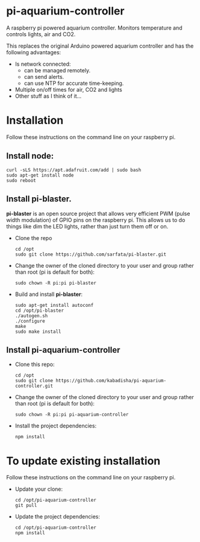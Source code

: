 # pi-aquarium-controller
A raspberry pi powered aquarium controller. Monitors temperature and controls lights, air and CO2.

This replaces the original Arduino powered aquarium controller and has the following advantages:

- Is network connected:
  - can be managed remotely.
  - can send alerts.
  - can use NTP for accurate time-keeping.
- Multiple on/off times for air, CO2 and lights
- Other stuff as I think of it...

# Installation
Follow these instructions on the command line on your raspberry pi.
## Install node:
  ```
  curl -sLS https://apt.adafruit.com/add | sudo bash
  sudo apt-get install node
  sudo reboot
  ```
## Install pi-blaster.
**pi-blaster** is an open source project that allows very efficient PWM (pulse width modulation) of GPIO pins on the raspberry pi. This allows us to do things like dim the LED lights, rather than just turn them off or on.
- Clone the repo
  ```
  cd /opt
  sudo git clone https://github.com/sarfata/pi-blaster.git
  ```
- Change the owner of the cloned directory to your user and group rather than root (pi is default for both):
  ```
  sudo chown -R pi:pi pi-blaster
  ```
- Build and install **pi-blaster**: 
  ```
  sudo apt-get install autoconf
  cd /opt/pi-blaster
  ./autogen.sh
  ./configure
  make
  sudo make install
  ```
## Install pi-aquarium-controller
- Clone this repo:
  ```
  cd /opt
  sudo git clone https://github.com/kabadisha/pi-aquarium-controller.git
  ```
- Change the owner of the cloned directory to your user and group rather than root (pi is default for both):
  ```
  sudo chown -R pi:pi pi-aquarium-controller
  ```
- Install the project dependencies:
  ```
  npm install
  ```
# To update existing installation
Follow these instructions on the command line on your raspberry pi.
- Update your clone:
  ```
  cd /opt/pi-aquarium-controller
  git pull
  ```
- Update the project dependencies:
  ```
  cd /opt/pi-aquarium-controller
  npm install
  ```

